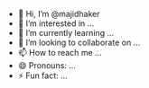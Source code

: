 - 👋 Hi, I’m @majidhaker
- 👀 I’m interested in ...
- 🌱 I’m currently learning ...
- 💞️ I’m looking to collaborate on ...
- 📫 How to reach me ...
- 😄 Pronouns: ...
- ⚡ Fun fact: ...

<!---
majidhaker/majidhaker is a ✨ special ✨ repository because its `README.md` (this file) appears on your GitHub profile.
You can click the Preview link to take a look at your changes.
--->
